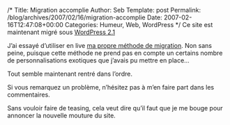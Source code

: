 /*
 Title: Migration accomplie
 Author: Seb
 Template: post
 Permalink: /blog/archives/2007/02/16/migration-accomplie
 Date: 2007-02-16T12:47:08+00:00
 Categories: Humeur, Web, WordPress
*/
Ce site est maintenant migré sous [WordPress 2.1][1]

J&rsquo;ai essayé d&rsquo;utiliser en live [ma propre méthode de migration][2]. Non sans peine, puisque cette méthode ne prend pas en compte un certains nombre de personnalisations exotiques que j&rsquo;avais pu mettre en place&#8230;

Tout semble maintenant rentré dans l&rsquo;ordre.

Si vous remarquez un problème, n&rsquo;hésitez pas à m&rsquo;en faire part dans les commentaires.

Sans vouloir faire de teasing, cela veut dire qu&rsquo;il faut que je me bouge pour annoncer la nouvelle mouture du site.

 [1]: http://wordpress.org/download/
 [2]: http://v05.z720.net/blog/archives/2007/01/19/migration-wordpress-en-un-clin-doeil